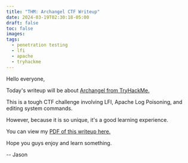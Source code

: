 ```yaml
---
title: "THM: Archangel CTF Writeup"
date: 2024-03-19T02:30:18-05:00
draft: false
toc: false
images:
tags:
  - penetration testing
  - lfi
  - apache
  - tryhackme
---
```

Hello everyone,

Today's writeup will be about [Archangel from TryHackMe.](https://tryhackme.com/room/archangel)

This is a tough CTF challenge involving LFI, Apache Log Poisoning, and editing system commands.

However, because it is so unique, it's a good learning experience.

You can view my [PDF of this writeup here.](/archangel.pdf)

Hope you guys enjoy and learn something.

-- Jason
